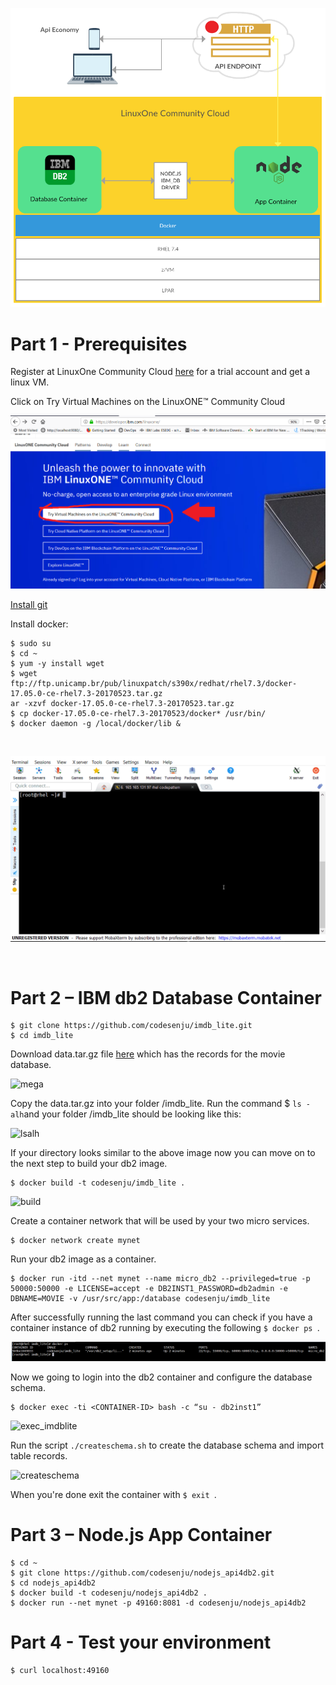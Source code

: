 ![Diagram](images/overview.png)

# Part 1 - Prerequisites
Register at LinuxOne Community Cloud  [here](https://developer.ibm.com/linuxone/) for a trial account and get a linux VM.

Click on Try Virtual Machines on the LinuxONE™ Community Cloud

![try](images/try.png)

[Install git](https://git-scm.com/downloads) 

Install docker:
```shell
$ sudo su
$ cd ~
$ yum -y install wget
$ wget ftp://ftp.unicamp.br/pub/linuxpatch/s390x/redhat/rhel7.3/docker-17.05.0-ce-rhel7.3-20170523.tar.gz
ar -xzvf docker-17.05.0-ce-rhel7.3-20170523.tar.gz
$ cp docker-17.05.0-ce-rhel7.3-20170523/docker* /usr/bin/
$ docker daemon -g /local/docker/lib &
```
<br>
<p align="center">
  <img src="images/gifs/installingdocker.gif">
</p>
<br>

# Part 2 – IBM db2 Database Container
```shell
$ git clone https://github.com/codesenju/imdb_lite.git
$ cd imdb_lite 
```

Download data.tar.gz file [here](https://mega.nz/#!BF0BRYAY!9vIGSwVtLU_FYtJf87WaxnAcrcaBHgJzDiGSInP359k) which has the records for the movie database.

![mega](images/mega.png)

Copy the data.tar.gz into your folder /imdb_lite.
Run the command $ `` ls -alh ``and your folder /imdb_lite should be looking like this:

 ![lsalh](images/lsalh.png)
 
If your directory looks similar to the above image now you can move on to the next step to build your db2 image.
```shell
$ docker build -t codesenju/imdb_lite .
```
![build](images/build.png)

Create a container network that will be used by your two micro services.
```shell 
$ docker network create mynet
```
Run your db2 image as a container.
```shell
$ docker run -itd --net mynet --name micro_db2 --privileged=true -p 50000:50000 -e LICENSE=accept -e DB2INST1_PASSWORD=db2admin -e DBNAME=MOVIE -v /usr/src/app:/database codesenju/imdb_lite
```
After successfully running the last command you can check if you have a container instance of db2 running by executing the following ``$ docker ps ``.

 ![dockerps_imdblite](images/dockerps_imdblite.png)

Now we going to login into the db2 container and configure the database schema.
```shell
$ docker exec -ti <CONTAINER-ID> bash -c “su - db2inst1”
``` 
![exec_imdblite](images/exec_imdblite.png)

Run the script `` ./createschema.sh `` to create the database schema and import table records.

![createschema](images/createschema.png)

When you're done exit the container with ``$ exit ``.

# Part 3 – Node.js App Container 
```shell
$ cd ~
$ git clone https://github.com/codesenju/nodejs_api4db2.git
$ cd nodejs_api4db2
$ docker build -t codesenju/nodejs_api4db2 .
$ docker run --net mynet -p 49160:8081 -d codesenju/nodejs_api4db2
```
# Part 4 - Test your environment
```shell
$ curl localhost:49160
```

 
 
